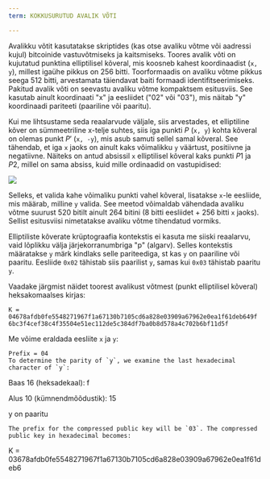```yaml
---
term: KOKKUSURUTUD AVALIK VÕTI

---
```

Avalikku võtit kasutatakse skriptides (kas otse avaliku võtme või aadressi kujul) bitcoinide vastuvõtmiseks ja kaitsmiseks. Toores avalik võti on kujutatud punktina elliptilisel kõveral, mis koosneb kahest koordinaadist (`x, y`), millest igaühe pikkus on 256 bitti. Toorformaadis on avaliku võtme pikkus seega 512 bitti, arvestamata täiendavat baiti formaadi identifitseerimiseks. Pakitud avalik võti on seevastu avaliku võtme kompaktsem esitusviis. See kasutab ainult koordinaati "x" ja eesliidet ("02" või "03"), mis näitab "y" koordinaadi pariteeti (paariline või paaritu).

Kui me lihtsustame seda reaalarvude väljale, siis arvestades, et elliptiline kõver on sümmeetriline x-telje suhtes, siis iga punkti $P$ (`x, y`) kohta kõveral on olemas punkt $P'$ (`x, -y`), mis asub samuti sellel samal kõveral. See tähendab, et iga `x` jaoks on ainult kaks võimalikku `y` väärtust, positiivne ja negatiivne. Näiteks on antud absissil `x` elliptilisel kõveral kaks punkti $P1$ ja $P2$, millel on sama absiss, kuid mille ordinaadid on vastupidised:

![](../../dictionnaire/assets/29.webp)

Selleks, et valida kahe võimaliku punkti vahel kõveral, lisatakse `x`-le eesliide, mis määrab, milline `y` valida. See meetod võimaldab vähendada avaliku võtme suurust 520 bitilt ainult 264 bitini (8 bitti eesliidet + 256 bitti `x` jaoks). Sellist esitusviisi nimetatakse avaliku võtme tihendatud vormiks.

Elliptiliste kõverate krüptograafia kontekstis ei kasuta me siiski reaalarvu, vaid lõplikku välja järjekorranumbriga "p" (algarv). Selles kontekstis määratakse `y` märk kindlaks selle pariteediga, st kas `y` on paariline või paaritu. Eesliide `0x02` tähistab siis paarilist `y`, samas kui `0x03` tähistab paaritu `y`.

Vaadake järgmist näidet toorest avalikust võtmest (punkt elliptilisel kõveral) heksakomaalses kirjas:

```plaintext
K = 04678afdb0fe5548271967f1a67130b7105cd6a828e03909a67962e0ea1f61deb649f
6bc3f4cef38c4f35504e51ec112de5c384df7ba0b8d578a4c702b6bf11d5f
```

Me võime eraldada eesliite `x` ja `y`:

```plaintext
Prefix = 04
To determine the parity of `y`, we examine the last hexadecimal character of `y`:
```

Baas 16 (heksadekaal): f

Alus 10 (kümnendmõõdustik): 15

y on paaritu

```
The prefix for the compressed public key will be `03`. The compressed public key in hexadecimal becomes:
```

K = 03678afdb0fe5548271967f1a67130b7105cd6a828e03909a67962e0ea1f61deb6

```